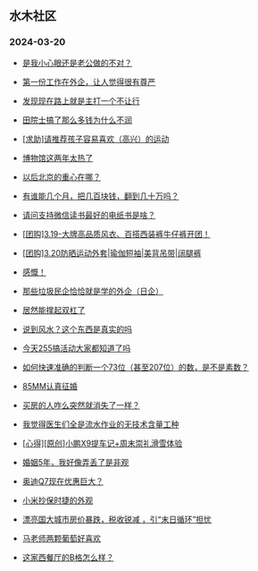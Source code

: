 ## 水木社区 
### 2024-03-20

+ [是我小心眼还是老公做的不对？](https://www.mysmth.net/nForum/article/FamilyLife/1766627441)

+ [第一份工作在外企，让人觉得很有尊严](https://www.mysmth.net/nForum/article/WorkingLife/9709)

+ [发现现在路上就是主打一个不让行](https://www.mysmth.net/nForum/article/AutoWorld/1944793409)

+ [田院士搞了那么多钱为什么不润](https://www.mysmth.net/nForum/article/QingJiao/853728)

+ [[求助]请推荐孩子容易喜欢（高兴）的运动](https://www.mysmth.net/nForum/article/ChildEducation/2363509)

+ [博物馆这两年太热了](https://www.mysmth.net/nForum/article/Travel/985855)

+ [以后北京的重心在哪？](https://www.mysmth.net/nForum/article/OurEstate/2924702)

+ [有谁能几个月，把几百块钱，翻到几十万吗？](https://www.mysmth.net/nForum/article/Stock/10815810)

+ [请问支持微信读书最好的电纸书是啥？](https://www.mysmth.net/nForum/article/SmartZone/572)

+ [[团购]3.19-大牌高品质风衣、百搭西装裤牛仔裤开团！](https://www.mysmth.net/nForum/article/ADAgent_TG/1318994)

+ [[团购]3.20防晒运动外套|瑜伽短袖|美背吊带|阔腿裤](https://www.mysmth.net/nForum/article/ADAgent_TG/1319032)

+ [感慨！](https://www.mysmth.net/nForum/article/Divorce/2069980)

+ [那些垃圾民企恰恰就是学的外企（日企）](https://www.mysmth.net/nForum/article/WorkingLife/11052)

+ [居然能撑起双杠了](https://www.mysmth.net/nForum/article/FamilyLife/1766628510)

+ [说到风水？这个东西是真实的吗](https://www.mysmth.net/nForum/article/Weiqi/677748)

+ [今天255搞活动大家都知道了吗](https://www.mysmth.net/nForum/article/RunningLife/828352)

+ [如何快速准确的判断一个73位（甚至207位）的数，是不是素数？](https://www.mysmth.net/nForum/article/Mathematics/92207)

+ [85MM认真征婚](https://www.mysmth.net/nForum/article/PieLove/2877088)

+ [买房的人咋么突然就消失了一样？](https://www.mysmth.net/nForum/article/OurEstate/2926280)

+ [我觉得医生们全是流水作业的无技术含量工种](https://www.mysmth.net/nForum/article/Shuibuzhao/52269)

+ [[心得][原创]小鹏X9提车记+周末崇礼滑雪体验](https://www.mysmth.net/nForum/article/GreenAuto/1508440)

+ [婚姻5年，我好像弄丢了是非观](https://www.mysmth.net/nForum/article/FamilyLife/1766626807)

+ [奥迪Q7现在优惠巨大？](https://www.mysmth.net/nForum/article/AutoWorld/1944793965)

+ [小米抄保时捷的外观](https://www.mysmth.net/nForum/article/GreenAuto/1509049)

+ [漂亮国大城市房价暴跌，税收锐减 ，引“末日循环”担忧](https://www.mysmth.net/nForum/article/Property/679)

+ [马老师两颗葡萄好喜欢](https://www.mysmth.net/nForum/article/MyFamily/251676)

+ [这家西餐厅的B格怎么样？](https://www.mysmth.net/nForum/article/Food/1704720)

